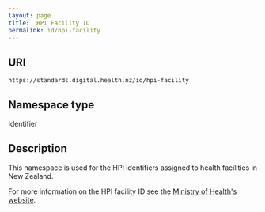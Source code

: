 ```yaml
---
layout: page
title:  HPI Facility ID
permalink: id/hpi-facility
---
```

URI
---------------
``````````````````````````````````````````````````````````
https://standards.digital.health.nz/id/hpi-facility
``````````````````````````````````````````````````````````

Namespace type
----
Identifier

Description
-----------
This namespace is used for the HPI identifiers assigned to health facilities in New Zealand.

For more information on the HPI facility ID see the [Ministry of Health's website](https://www.health.govt.nz/our-work/health-identity/health-provider-index).
